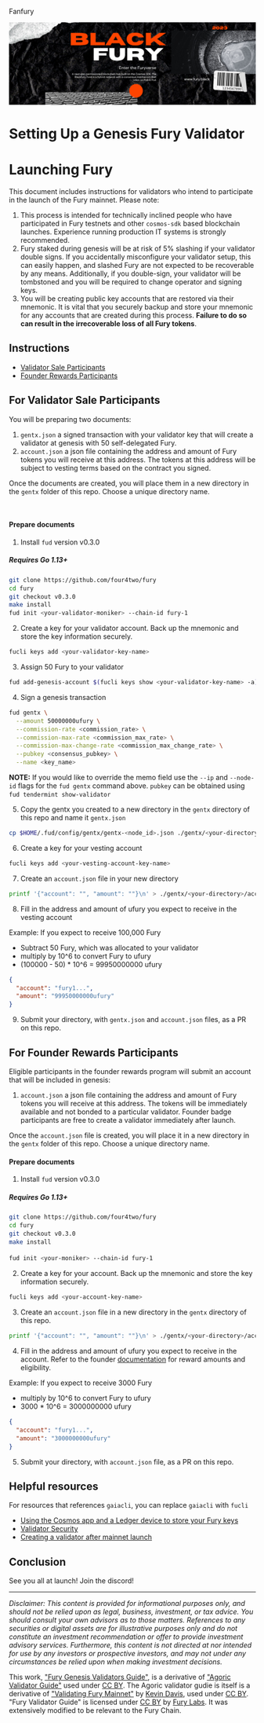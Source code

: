 Fanfury

![Banner!](assets/banner.png)

# Setting Up a Genesis Fury Validator

# Launching Fury

This document includes instructions for validators who intend to participate in the launch of the Fury mainnet. Please note:

1. This process is intended for technically inclined people who have participated in Fury testnets and other `cosmos-sdk` based blockchain launches. Experience running production IT systems is strongly recommended.
2. Fury staked during genesis will be at risk of 5% slashing if your validator double signs. If you accidentally misconfigure your validator setup, this can easily happen, and slashed Fury are not expected to be recoverable by any means. Additionally, if you double-sign, your validator will be tombstoned and you will be required to change operator and signing keys.
3. You will be creating public key accounts that are restored via their mnemonic. It is vital that you securely backup and store your mnemonic for any accounts that are created during this process. **Failure to do so can result in the irrecoverable loss of all Fury tokens**.


## Instructions

* [Validator Sale Participants](#for-validator-sale-participants)
* [Founder Rewards Participants](#for-founder-rewards-participants)

## For Validator Sale Participants

You will be preparing two documents:

1. `gentx.json` a signed transaction with your validator key that will create a validator at genesis with 50 self-delegated Fury.
2. `account.json` a json file containing the address and amount of Fury tokens you will receive at this address. The tokens at this address will be subject to vesting terms based on the contract you signed.

Once the documents are created, you will place them in a new directory in the `gentx` folder of this repo. Choose a unique directory name.

<br>

#### Prepare documents

1. Install `fud` version v0.3.0

##### Requires Go 1.13+

```sh
git clone https://github.com/four4two/fury
cd fury
git checkout v0.3.0
make install
fud init <your-validator-moniker> --chain-id fury-1
```

2. Create a key for your validator account. Back up the mnemonic and store the key information securely.

```sh
fucli keys add <your-validator-key-name>
```

3. Assign 50 Fury to your validator

```sh
fud add-genesis-account $(fucli keys show <your-validator-key-name> -a) 50000000ufury
```

4. Sign a genesis transaction

```sh
fud gentx \
  --amount 50000000ufury \
  --commission-rate <commission_rate> \
  --commission-max-rate <commission_max_rate> \
  --commission-max-change-rate <commission_max_change_rate> \
  --pubkey <consensus_pubkey> \
  --name <key_name>
```

**NOTE:**  If you would like to override the memo field use the `--ip` and `--node-id` flags for the `fud gentx` command above. `pubkey` can be obtained using `fud tendermint show-validator`

5. Copy the gentx you created to a new directory in the `gentx` directory of this repo and name it `gentx.json`

```sh
cp $HOME/.fud/config/gentx/gentx-<node_id>.json ./gentx/<your-directory>/gentx.json
```

6. Create a key for your vesting account

```sh
fucli keys add <your-vesting-account-key-name>
```

7. Create an `account.json` file in your new directory

```sh
printf '{"account": "", "amount": ""}\n' > ./gentx/<your-directory>/account.json
```

8. Fill in the address and amount of ufury you expect to receive in the vesting account

Example: If you expect to receive 100,000 Fury

  * Subtract 50 Fury, which was allocated to your validator
  * multiply by 10^6 to convert Fury to ufury
  * (100000 - 50) * 10^6 = 99950000000 ufury

```json
{
  "account": "fury1...",
  "amount": "99950000000ufury"
}
```

9. Submit your directory, with `gentx.json` and `account.json` files, as a PR on this repo.

## For Founder Rewards Participants

Eligible participants in the founder rewards program will submit an account that will be included in genesis:

1. `account.json` a json file containing the address and amount of Fury tokens you will receive at this address. The tokens will be immediately available and not bonded to a particular validator. Founder badge participants are free to create a validator immediately after launch.

Once the `account.json` file is created, you will place it in a new directory in the `gentx` folder of this repo. Choose a unique directory name.

#### Prepare documents

1. Install `fud` version v0.3.0

##### Requires Go 1.13+

```sh
git clone https://github.com/four4two/fury
cd fury
git checkout v0.3.0
make install

fud init <your-moniker> --chain-id fury-1
```

2. Create a key for your account. Back up the mnemonic and store the key information securely.

```sh
fucli keys add <your-account-key-name>
```

3. Create an `account.json` file in a new directory in the `gentx` directory of this repo.


```sh
printf '{"account": "", "amount": ""}\n' > ./gentx/<your-directory>/account.json
```

4. Fill in the address and amount of ufury you expect to receive in the account. Refer to the founder [documentation](https://github.com/Fury-Labs/fury/blob/master/docs/REWARDS.md) for reward amounts and eligibility.

Example: If you expect to receive 3000 Fury

  * multiply by 10^6 to convert Fury to ufury
  * 3000 * 10^6 = 3000000000 ufury

```json
{
  "account": "fury1...",
  "amount": "3000000000ufury"
}
```

5. Submit your directory, with `account.json` file, as a PR on this repo.

## Helpful resources

For resources that references `gaiacli`, you can replace `gaiacli` with `fucli`

* [Using the Cosmos app and a Ledger device to store your Fury keys](https://cosmos.network/docs/cosmos-hub/delegator-guide-cli.html#cosmos-accounts)
* [Validator Security](https://cosmos.network/docs/cosmos-hub/validators/security.html#validator-security)
* [Creating a validator after mainnet launch](https://cosmos.network/docs/cosmos-hub/validators/validator-setup.html#create-your-validator)


## Conclusion

See you all at launch! Join the discord!

---
*Disclaimer: This content is provided for informational purposes only,
and should not be relied upon as legal, business, investment, or tax
advice. You should consult your own advisors as to those matters.
References to any securities or digital assets are for illustrative
purposes only and do not constitute an investment recommendation or
offer to provide investment advisory services. Furthermore, this content
is not directed at nor intended for use by any investors or prospective
investors, and may not under any circumstances be relied upon when
making investment decisions.*

This work, ["Fury Genesis Validators
Guide"](https://github.com/osmosis-labs/networks/genesis-validators.md),
is a derivative of ["Agoric Validator
Guide"](https://github.com/Agoric/agoric-sdk/wiki/Validator-Guide) used
under [CC BY](http://creativecommons.org/licenses/by/4.0/). The Agoric
validator gudie is itself is a derivative of ["Validating Fury
Mainnet"](https://medium.com/four4two/validating-fury-mainnet-72fa1b6ea579)
by [Kevin Davis](https://medium.com/@kevin_35106), used under [CC
BY](http://creativecommons.org/licenses/by/4.0/). "Fury Validator
Guide" is licensed under [CC
BY](http://creativecommons.org/licenses/by/4.0/) by [Fury
Labs](https://fury.zone/). It was extensively modified to be relevant
to the Fury Chain.
